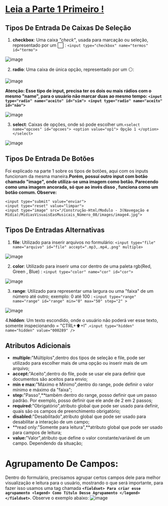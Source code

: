 # [Leia a Parte 1 Primeiro !](https://github.com/Karlos-Eduardo-Mrqs/Construction-Html-Css-Javascript/blob/Test/Constru%C3%A7%C3%A3o-Html/M%C3%B3dulo%20-%205(Formul%C3%A1rios)/EstruturaDoFormul%C3%A1rio_N%C3%BAmero_10/Inputs.md) 
## Tipos De Entrada De Caixas De Seleção
1. **checkbox**: Uma caixa *"check"*, usada para marcação ou seleção, representado por um ⬜ : `` <input type="checkbox" name="termos" id="termo"> ``

![image](https://github.com/Karlos-Eduardo-Mrqs/Construcao-Html-Css-Javascript/assets/172524894/a55165bc-9242-4ed6-a282-8bff5f47a939)

2. **radio**: Uma caixa de única opção, representado por um ⚪: 

![image](https://github.com/Karlos-Eduardo-Mrqs/Construcao-Html-Css-Javascript/assets/172524894/e17fed6e-5578-4887-8bba-50c9179819d9)

**Atenção: Esse tipo de input, precisa ter os dois ou mais rádios com o mesmo "name", para o usuário não marcar duas ao mesmo tempo: 
``<input type="radio" name="aceito" id="sim"> <input type="radio" name="aceito" id="não"> ``**

![image](https://github.com/Karlos-Eduardo-Mrqs/Construcao-Html-Css-Javascript/assets/172524894/31753079-8474-4922-97be-a3e9736a59f8)

3. **select**: Caixas de opções, onde só pode escolher um.``<select name="opcoes" id="opcoes"> <option value="op1"> Opção 1 </option> </select>``

![image](https://github.com/Karlos-Eduardo-Mrqs/Construcao-Html-Css-Javascript/assets/172524894/d98c1e49-94aa-4cd4-a5b0-0611bfa830af)
## Tipos De Entrada De Botões
Foi explicado na parte 1 sobre os tipos de botões, aqui com os inputs funcionam da mesma maneira.**Porém, possuí outro input com botão chamado "image", onde utiliza-se uma imagem como botão. Parecendo como uma imagem ancorada, só que ao invés disso , funciona como um botão comum. Observe:**
```
<input type="submit" value="enviar">
<input type="reset" value="limpar">
<input type="image" src="/Construção-Html/Modulo - 3(Navegação e Mídia)/MidiasVisuaisEasMusicais_Número_08/images/image4.jpg">
```
## Tipos De Entradas Alternativas
1. **file**: Utilizado para inserir arquivos no formulário: ``<input type="file" name="arquivo" id="file" accept=".mp3,.mp4,.png" multiple>``

![image](https://github.com/Karlos-Eduardo-Mrqs/Construcao-Html-Css-Javascript/assets/172524894/69faa58a-b15f-4e73-8290-69749f5a5886) 

2. **color**: Utilizado para inserir uma cor dentro de uma paleta rgb(Red, Green , Blue) : ``<input type="color" name="cor" id="cor">``

![image](https://github.com/Karlos-Eduardo-Mrqs/Construcao-Html-Css-Javascript/assets/172524894/44d193e9-4bdc-460c-bbcb-fa30fd2be1e0)

3. **range**: Utilizado para representar uma largura ou uma "faixa" de um número até outro; exemplo: 0 até 100 : ``<input type="range" name="range" id="range" min="0" max="50" step="2" >``

![image](https://github.com/Karlos-Eduardo-Mrqs/Construcao-Html-Css-Javascript/assets/172524894/06c76384-f781-481b-96b9-deea5851ead0)

4.**hidden**: Um texto escondido, onde o usuário não poderá ver esse texto, somente inspecionando = "CTRL+⬆️+I" .``<input type="hidden" name="hidden" value="000289" />``
## Atributos Adicionais 
- **multiple:**"Múltiplos",dentro dos tipos de seleção e file, pode ser utilizado para escolher mais de uma opção ou inserir mais de um arquivo;
- **accept:**"Aceito",dentro do file, pode se usar ele para definir que documentos são aceitos para envio;
- **min e max:**"Máximo e Mínimo",dentro do range, pode definir o valor mínimo e máximo da "faixa";
- **step:**"Passo",**também dentro do range, posso definir que um passo padrão. Por exemplo, posso definir que ele ande de 2 em 2 passos;
- **required:**"Obrigatório",atributo global que pode ser usado para definir, quais são os campos de preenchimento obrigatório;
- **disabled:**"Desabilitado",atributo global que pode ser usado para desabilitar a interação de um campo;
- **read only:"Somente para leitura",**atributo global que pode ser usado para campos de leitura;
- **value:**"Valor",atributo que define o valor constante/variável de um campo. Dependendo da situação;

# Agrupamento De Campos:
Dentro do formulário, precisamos agrupar certos campos dele para melhor visualização e leitura para o usuário, mostrando o que será importante, para fazer isso usamos uma tag chamada **``<fieldset> Para criar esse agrupamento <legend> Como Título Desse Agrupamento </legend> </fieldset>``**. Observe o exemplo abaixo:
![image](https://github.com/Karlos-Eduardo-Mrqs/Construcao-Html-Css-Javascript/assets/172524894/1eff2f5e-6a80-4fce-a4c9-d1af423c2136)
